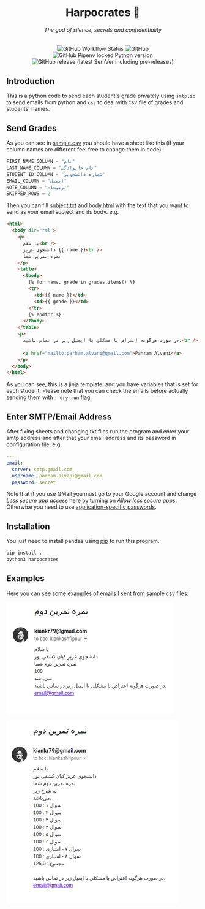 <h1 align="center">
Harpocrates 🙊
</h1>
<h6 align="center">The god of silence, secrets and confidentiality</h6>

<p align="center">
  <img src="https://img.shields.io/github/workflow/status/aut-ce/harpocrates/ci?label=ci&logo=github&style=for-the-badge" alt="GitHub Workflow Status">
  <img alt="GitHub" src="https://img.shields.io/github/license/aut-ce/harpocrates?logo=gnu&style=for-the-badge">
  <img alt="GitHub Pipenv locked Python version" src="https://img.shields.io/github/pipenv/locked/python-version/aut-ce/harpocrates?logo=python&style=for-the-badge">
  <img alt="GitHub release (latest SemVer including pre-releases)" src="https://img.shields.io/github/v/release/aut-ce/harpocrates?include_prereleases&logo=github&style=for-the-badge">
</p>

## Introduction

This is a python code to send each student's grade privately using
`smtplib` to send emails from python and `csv` to deal with csv file
of grades and students' names.

## Send Grades

As you can see in [sample.csv](sample.csv) you should have a sheet like
this (if your column names are different feel free to change them in code):

```python
FIRST_NAME_COLUMN = "نام"
LAST_NAME_COLUMN = "نام خانوادگی"
STUDENT_ID_COLUMN = "شماره دانشجویی"
EMAIL_COLUMN = "ایمیل"
NOTE_COLUMN = "توضیحات"
SKIPPED_ROWS = 2
```

Then you can fill [subject.txt](subject.txt) and [body.html](body.html) with the text that
you want to send as your email subject and its body. e.g.

```html
<html>
  <body dir="rtl">
    <p>
      با سلام<br />
      دانشجوی عزیز {{ name }}<br />
      نمره تمرین شما
    </p>
    <table>
      <tbody>
        {% for name, grade in grades.items() %}
        <tr>
          <td>{{ name }}</td>
          <td>{{ grade }}</td>
        </tr>
        {% endfor %}
      </tbody>
    </table>
    <p>
      در صورت هرگونه اعتراض یا مشکلی با ایمیل زیر در تماس باشید.<br />

      <a href="mailto:parham.alvani@gmail.com">Pahram Alvani</a>
    </p>
  </body>
</html>
```

As you can see, this is a jinja template, and you have variables that is set for each student.
Please note that you can check the emails before actually sending them with `--dry-run` flag.

## Enter SMTP/Email Address

After fixing sheets and changing txt files run the program and enter your smtp address
and after that your email address and its password in configuration file. e.g.

```yaml
---
email:
  server: smtp.gmail.com
  username: parham.alvani@gmail.com
  password: secret
```

Note that if you use GMail you must go to your Google account and change
_Less secure app access_ [here](https://myaccount.google.com/lesssecureapps) by turning on
_Allow less secure apps_. Otherwise you need to use
[application-specific passwords](https://support.google.com/accounts/answer/185833?hl=en).

## Installation

You just need to install pandas using [pip](https://pip.pypa.io/en/stable/) to run this program.

```bash
pip install .
python3 harpocrates
```

## Examples

Here you can see some examples of emails I sent from sample csv files:

![example](img/example.png)

![example](img/more_example.png)

